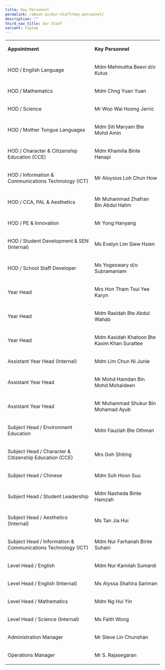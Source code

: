 ```yaml
---
title: Key Personnel
permalink: /about-us/Our-Staff/key-personnel/
description: ""
third_nav_title: Our Staff
variant: tiptap
---
```

<table style="minWidth: 50px">
<colgroup>
<col>
<col>
</colgroup>
<tbody>
<tr>
<td rowspan="1" colspan="1">
<p><strong>Appointment</strong>
</p>
</td>
<td rowspan="1" colspan="1">
<p><strong>Key Personnel</strong>
</p>
</td>
</tr>
<tr>
<td rowspan="1" colspan="1">
<p>HOD / English Language</p>
</td>
<td rowspan="1" colspan="1">
<p>Mdm Mehmutha Beevi d/o Kutus</p>
</td>
</tr>
<tr>
<td rowspan="1" colspan="1">
<p>HOD / Mathematics</p>
</td>
<td rowspan="1" colspan="1">
<p>Mdm Chng Yuan Yuan</p>
</td>
</tr>
<tr>
<td rowspan="1" colspan="1">
<p>HOD / Science</p>
</td>
<td rowspan="1" colspan="1">
<p>Mr Woo Wai Hoong Jerric</p>
</td>
</tr>
<tr>
<td rowspan="1" colspan="1">
<p>HOD / Mother Tongue Languages</p>
</td>
<td rowspan="1" colspan="1">
<p>Mdm Siti Maryam Bte Mohd Amin</p>
</td>
</tr>
<tr>
<td rowspan="1" colspan="1">
<p>HOD / Character &amp; Citizenship Education (CCE)</p>
</td>
<td rowspan="1" colspan="1">
<p>Mdm Khamilia Binte Hanapi</p>
</td>
</tr>
<tr>
<td rowspan="1" colspan="1">
<p>HOD / Information &amp; Communications Technology (ICT)</p>
</td>
<td rowspan="1" colspan="1">
<p>Mr Aloysius Loh Chun How</p>
</td>
</tr>
<tr>
<td rowspan="1" colspan="1">
<p>HOD / CCA, PAL &amp; Aesthetics</p>
</td>
<td rowspan="1" colspan="1">
<p>Mr Muhammad Zhafran Bin Abdul Halim</p>
</td>
</tr>
<tr>
<td rowspan="1" colspan="1">
<p>HOD / PE &amp; Innovation</p>
</td>
<td rowspan="1" colspan="1">
<p>Mr Yong Hanyang</p>
</td>
</tr>
<tr>
<td rowspan="1" colspan="1">
<p>HOD / Student Development &amp; SEN (Internal)</p>
</td>
<td rowspan="1" colspan="1">
<p>Ms Evelyn Lim Siew Hsien</p>
</td>
</tr>
<tr>
<td rowspan="1" colspan="1">
<p>HOD / School Staff Developer</p>
</td>
<td rowspan="1" colspan="1">
<p>Ms Yogeswary d/o Subramaniam</p>
</td>
</tr>
<tr>
<td rowspan="1" colspan="1">
<p>Year Head</p>
</td>
<td rowspan="1" colspan="1">
<p>Mrs Hon Tham Tsui Yee Karyn</p>
</td>
</tr>
<tr>
<td rowspan="1" colspan="1">
<p>Year Head</p>
</td>
<td rowspan="1" colspan="1">
<p>Mdm Rasidah Bte Abdul Wahab</p>
</td>
</tr>
<tr>
<td rowspan="1" colspan="1">
<p>Year Head</p>
</td>
<td rowspan="1" colspan="1">
<p>Mdm Kasidah Khatoon Bte Kasim Khan Surattee</p>
</td>
</tr>
<tr>
<td rowspan="1" colspan="1">
<p>Assistant Year Head (Internal)</p>
</td>
<td rowspan="1" colspan="1">
<p>Mdm Lim Chun Ni Junie</p>
</td>
</tr>
<tr>
<td rowspan="1" colspan="1">
<p>Assistant Year Head</p>
</td>
<td rowspan="1" colspan="1">
<p>Mr Mohd Hamdan Bin Mohd Mohaideen</p>
</td>
</tr>
<tr>
<td rowspan="1" colspan="1">
<p>Assistant Year Head</p>
</td>
<td rowspan="1" colspan="1">
<p>Mr Muhammad Shukur Bin Mohamad Ayub</p>
</td>
</tr>
<tr>
<td rowspan="1" colspan="1">
<p>Subject Head / Environment Education</p>
</td>
<td rowspan="1" colspan="1">
<p>Mdm Fauziah Bte Othman</p>
</td>
</tr>
<tr>
<td rowspan="1" colspan="1">
<p>Subject Head / Character &amp; Citizenship Education (CCE)</p>
</td>
<td rowspan="1" colspan="1">
<p>Mrs Goh Shiting</p>
</td>
</tr>
<tr>
<td rowspan="1" colspan="1">
<p>Subject Head / Chinese</p>
</td>
<td rowspan="1" colspan="1">
<p>Mdm Soh Hoon Suu</p>
</td>
</tr>
<tr>
<td rowspan="1" colspan="1">
<p>Subject Head / Student Leadership</p>
</td>
<td rowspan="1" colspan="1">
<p>Mdm Nasheda Binte Hamzah</p>
</td>
</tr>
<tr>
<td rowspan="1" colspan="1">
<p>Subject Head / Aesthetics (Internal)</p>
</td>
<td rowspan="1" colspan="1">
<p>Ms Tan Jia Hui</p>
</td>
</tr>
<tr>
<td rowspan="1" colspan="1">
<p>Subject Head / Information &amp; Communications Technology (ICT)</p>
</td>
<td rowspan="1" colspan="1">
<p>Mdm Nur Farhanah Binte Suhairi</p>
</td>
</tr>
<tr>
<td rowspan="1" colspan="1">
<p>Level Head / English</p>
</td>
<td rowspan="1" colspan="1">
<p>Mdm Nur Kamilah Sumardi</p>
</td>
</tr>
<tr>
<td rowspan="1" colspan="1">
<p>Level Head / English (Internal)</p>
</td>
<td rowspan="1" colspan="1">
<p>Ms Alyssa Shahira Sariman</p>
</td>
</tr>
<tr>
<td rowspan="1" colspan="1">
<p>Level Head / Mathematics</p>
</td>
<td rowspan="1" colspan="1">
<p>Mdm Ng Hui Yin</p>
</td>
</tr>
<tr>
<td rowspan="1" colspan="1">
<p>Level Head / Science (Internal)</p>
</td>
<td rowspan="1" colspan="1">
<p>Ms Faith Wong</p>
</td>
</tr>
<tr>
<td rowspan="1" colspan="1">
<p>Administration Manager</p>
</td>
<td rowspan="1" colspan="1">
<p>Mr Steve Lin Chunshan</p>
</td>
</tr>
<tr>
<td rowspan="1" colspan="1">
<p>Operations Manager</p>
</td>
<td rowspan="1" colspan="1">
<p>Mr S. Rajasegaran</p>
</td>
</tr>
</tbody>
</table>
<p>&nbsp;</p>